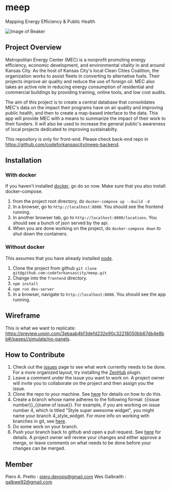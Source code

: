 # meep
Mapping Energy Efficiency &amp; Public Health

![Image of Beaker](https://s.abcnews.com/images/US/abc_ann_wtb_beeker_091111_ms.jpg)

## Project Overview

Metropolitan Energy Center (MEC) is a nonprofit promoting energy efficiency, economic development, and environmental vitality in and around Kansas City. As the host of Kansas City's local Clean Cities Coalition, the organization works to assist fleets in converting to alternative fuels. Their projects improve air quality and reduce the use of foreign oil. MEC also takes an active role in reducing energy consumption of residential and commercial buildings by providing training, online tools, and low cost audits.

The aim of this project is to create a central database that consolidates MEC's data on the impact their programs have on air quality  and improving public health, and then to create a map-based interface to the data. This app will provide MEC with a means to summarize the impact of their work to their funders. It will also be used to increase the general public's awareness of local projects dedicated to improving sustainabilty.

This repository is only for front-end. Please check back-end repo in https://github.com/codeforkansascity/meep-backend.

## Installation


### With docker

If you haven't installed [docker](https://docs.docker.com/v17.09/engine/installation/), go do so now. Make sure that you also install docker-compose.

1. from the project root directory, do ```docker-compose up --build -d```
2. In a browser, go to ```http://localhost:8080```. You should see the frontend running.
3. In another browser tab, go to ```http://localhost:8000/locations```. You should see a bunch of json served by the api.
4. When you are done working on the project, do ```docker-compose down``` to shut down the containers.

### Without docker

This assumes that you have already installed [node](https://nodejs.org/en/).

1. Clone the project from github ```git clone git@github.com:codeforkansascity/meep.git```
2. Change into the ```frontend``` directory.
3. ```npm install```
4. ```npm run dev-server```
5. In a browser, navigate to ```http://localhost:8080```. You should see the app running.


## Wireframe
This is what we want to replicate: https://preview.uxpin.com/3ebaab4bf3defd232e90c32218050bb67db4e8bb#/pages//simulate/no-panels. 

## How to Contribute

1. Check out the [issues](https://github.com/codeforkansascity/meep/issues) page to see what work currently needs to be done. For a more organized layout, try installing the [ZenHub](https://www.zenhub.com/extension) plugin.
2. Leave a comment under the issue you want to work on. A project owner will invite you to collaborate on the project and then assign you the issue.  
3. Clone the repo to your machine. See [here](https://help.github.com/articles/cloning-a-repository/#platform-all) for details on how to do this.
4. Create a branch whose name adheres to the following format: {{issue number}}_{{name of issue}}. For example, if you are working on issue number 4, which is titled "Style super awesome widget", you might name your branch 4_style_widget. For more info on working with branches in git, see [here](https://git-scm.com/book/en/v2/Git-Branching-Basic-Branching-and-Merging).
5. Do some work on your branch. 
6. Push your branch back to github and open a pull request. See [here](https://help.github.com/articles/pushing-to-a-remote/) for details. A project owner will review your changes and either approve a merge, or leave comments on what needs to be done before your changes can be merged. 

## Member
Piero A. Pretto : piero.devops@gmail.com
Wes Galbraith : galbwe92@gmail.com
